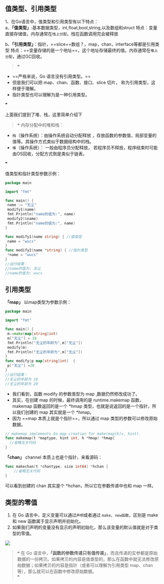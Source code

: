 
## **值类型、引用类型**

1、在Go语言中，值类型和引用类型有以下特点：  
a、**「值类型」**:基本数据类型，int,float,bool,string,以及数组和struct 特点：变量直接存储值，内存通常在`栈上分配`，栈在函数调用完会被释放

b、**「引用类型」**：指针，==slice==数组？，map，chan，interface等都是引用类型 特点：==变量存储的是一个地址==，这个地址存储最终的值。内存通常在`堆上分配`，通过GC回收。

> ❝

-   ==严格来说，Go 语言没有引用类型。==
-   但是我们可以把 map、chan、函数、接口、slice 切片， 称为引用类型，这样便于理解。
-   指针类型也可以理解为是一种引用类型。

❞

上面我们提到了堆、栈，这里简单介绍下

> ❝ 内存分配中的堆和栈：  

-   `栈`（操作系统）：由操作系统自动分配释放 ，存放函数的参数值，局部变量的值等。其操作方式类似于数据结构中的栈。
-   `堆`（操作系统）： 一般由程序员分配释放， 若程序员不释放，程序结束时可能由OS回收，分配方式倒是类似于链表。

❞

值类型和指针类型参数示例：

```go
package main

import "fmt"

func main() {
 name := "无尘"
 modify1(name)
 fmt.Println("name的值为:", name)
 modify2(&name)
 fmt.Println("name的值为:", name)
}

func modify1(name string) { //值类型
 name = "wucs"
} 
func modify2(name *string) { //指针类型
 *name = "wucs"
}
//运行结果：
//name的值为: 无尘
//name的值为: wucs
```

## **引用类型**

**「map」** 以map类型为参数示例：

```go
package main

import "fmt"

func main() {
 m:=make(map[string]int)
 m["无尘"] = 18
 fmt.Println("无尘的年龄为",m["无尘"])
 modify(m)
 fmt.Println("无尘的年龄为",m["无尘"])
}
func modify(p map[string]int)  {
 p["无尘"] =20
}
//运行结果：
//无尘的年龄为 18
//无尘的年龄为 20
```

-   我们看到，函数 modify 的参数类型为 map ,数据仍然修改成功了。
-   其实，在创建 map 的时候，最终调用的是 runtime.makemap 函数，makemap 函数返回的是一个 *hmap 类型，也就是说返回的是一个指针，所以我们创建的 map 其实就是一个 *hmap。
-   因为 ==map 本质上就是个指针==，所以通过 map 类型的参数可以修改原始数据。

```go
// makemap implements Go map creation for make(map[k]v, hint).
func makemap(t *maptype, hint int, h *hmap) *hmap{
  //省略无关代码
}
```

**「chan」** channel 本质上也是个指针，来看源码：

```go
func makechan(t *chantype, size int64) *hchan {
    //省略无关代码
}
```

可以看到创建的 chan 其实是个 *hchan，所以它在参数传递中也和 map 一样。

## **类型的零值**

1.  在 Go 语言中，定义变量可以通过`声明`或者通过 `make`、`new函数`，区别是 make 和 new 函数属于显示声明并初始化。
2.  如果我们声明的变量没有显示的声明初始化，那么该变量的默认值就是对于类型的零值。

![](https://pic4.zhimg.com/80/v2-42e21f6edba1d0aebe4db3d96f5dd927_1440w.webp)

> ❝ 在 Go 语言中，**「函数的参数传递只有值传递」**，而且传递的实参都是原始数据的一份拷贝。如果拷贝的内容是值类型的，那么在函数中就无法修改原始数据；如果拷贝的内容是指针（或者可以理解为引用类型 map、chan 等），那么就可以在函数中修改原始数据。  
> ❞